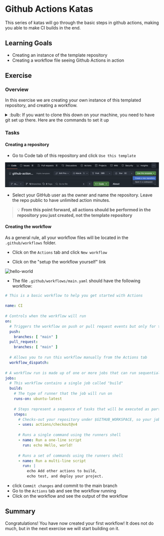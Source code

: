 # Github Actions Katas

This series of katas will go through the basic steps in github actions, making you able to make CI builds in the end.

## Learning Goals

- Creating an instance of the template repository
- Creating a workflow file seeing Github Actions in action

## Exercise

### Overview

In this exercise we are creating your own instance of this templated repository, and creating a workflow.

<details>
<summary>:bulb: If you want to clone this down on your machine, you need to have git set up there. Here are the commands to set it up</summary>

You need to provide your email and name to git with the following commands.

``` bash
git config --global user.email "you@example.com"
git config --global user.name "Your Name"
```

When you do a git clone, then you will be asked for your username and password. If you want to avoid that, you can set up an ssh key. [Here is a guide on how to do that](https://help.github.com/en/github/authenticating-to-github/connecting-to-github-with-ssh).  It will take you 5-10 minutes though, so if you are in a hurry, just use the username and password.

</details>

### Tasks

#### Creating a repository

- Go to Code tab of this repository and click `Use this template`

![Use this template](../img/template.png)

- Select your GitHub user as the owner and name the repository. Leave the repo public to have unlimited action minutes.

> :bulb: **From this point forward, all actions should be performed in the repository you just created, not the template repository**

#### Creating the workflow

As a general rule, all your workflow files will be located in the `.github/workflows` folder.

- Click on the `Actions` tab and click `New workflow`

- Click on the "setup the workflow yourself" link

![hello-world](../img/hello-world.png)

- The file `.github/workflows/main.yaml` should have the following workflow:

``` yaml
# This is a basic workflow to help you get started with Actions

name: CI

# Controls when the workflow will run
on:
  # Triggers the workflow on push or pull request events but only for the "main" branch
  push:
    branches: [ "main" ]
  pull_request:
    branches: [ "main" ]

  # Allows you to run this workflow manually from the Actions tab
  workflow_dispatch:

# A workflow run is made up of one or more jobs that can run sequentially or in parallel
jobs:
  # This workflow contains a single job called "build"
  build:
    # The type of runner that the job will run on
    runs-on: ubuntu-latest

    # Steps represent a sequence of tasks that will be executed as part of the job
    steps:
      # Checks-out your repository under $GITHUB_WORKSPACE, so your job can access it
      - uses: actions/checkout@v4

      # Runs a single command using the runners shell
      - name: Run a one-line script
        run: echo Hello, world!

      # Runs a set of commands using the runners shell
      - name: Run a multi-line script
        run: |
          echo Add other actions to build,
          echo test, and deploy your project.
```

- click `Commit changes` and commit to the main branch
- Go to the `Actions` tab and see the workflow running
- Click on the workflow and see the output of the workflow

## Summary

Congratulations! You have now created your first workflow!
It does not do much, but in the next exercise we will start building on it.
